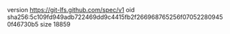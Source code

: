 version https://git-lfs.github.com/spec/v1
oid sha256:5c109fd949adb722469dd9c4415fb2f266968765256f070522809450f46730b5
size 18859
